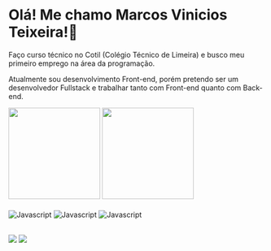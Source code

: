 <h1>Olá! Me chamo Marcos Vinicios Teixeira!👋</h1>

<p>Faço curso técnico no Cotil (Colégio Técnico de Limeira) e busco meu primeiro emprego na área da programação.</p>
<p>Atualmente sou desenvolvimento Front-end, porém pretendo ser um desenvolvedor Fullstack e trabalhar tanto com Front-end quanto com Back-end.</p>

<div>
  <img height="180em" src="https://github-readme-stats.vercel.app/api?username=Marcos-Vinicios-dv&show_icons=true&theme=dracula&include_all_commits=true&count_private=true"/>
  <img height="180em" src="https://github-readme-stats.vercel.app/api/top-langs/?username=Marcos-Vinicios-dv&layout=compact&langs_count=16&theme=dracula"/>
</div>

<br>

<div>
  <img align="center" alt="Javascript" src="https://icongr.am/devicon/javascript-original.svg?size=30&color=currentColor">
  <img align="center" alt="Javascript" src="https://icongr.am/devicon/typescript-plain.svg?size=30&color=currentColor">
  <img align="center" alt="Javascript" src="https://icongr.am/devicon/react-original.svg?size=30&color=currentColor">
  
</div>
  
<br>

<a href = "mailto: marcosviniciosdev13@gmail.com"><img src="https://img.shields.io/badge/-Gmail-%23333?style=for-the-badge&logo=gmail&logoColor=white" target="_blank"></a>
<a href="https://www.linkedin.com/in/marcos-vinicios-dv/" target="_blank"><img src="https://img.shields.io/badge/-LinkedIn-%230077B5?style=for-the-badge&logo=linkedin&logoColor=white" target="_blank"></a> 
